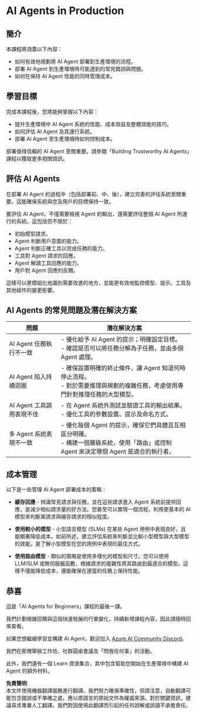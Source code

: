 # AI Agents in Production

## 簡介

本課程將涵蓋以下內容：

- 如何有效地規劃將 AI Agent 部署到生產環境的流程。
- 部署 AI Agent 到生產環境時可能遇到的常見錯誤與問題。
- 如何在保持 AI Agent 性能的同時管理成本。

## 學習目標

完成本課程後，您將能夠掌握以下內容：

- 提升生產環境中 AI Agent 系統的性能、成本效益及整體效能的技巧。
- 如何評估 AI Agent 及其運行系統。
- 部署 AI Agent 至生產環境時如何控制成本。

部署值得信賴的 AI Agent 至關重要。請參閱「Building Trustworthy AI Agents」課程以獲取更多相關資訊。

## 評估 AI Agents

在部署 AI Agent 的過程中（包括部署前、中、後），建立完善的評估系統至關重要。這能確保系統與您及用戶的目標保持一致。

要評估 AI Agent，不僅需要檢視 Agent 的輸出，還需要評估整個 AI Agent 所運行的系統。這包括但不限於：

- 初始模型請求。
- Agent 判斷用戶意圖的能力。
- Agent 判斷正確工具以完成任務的能力。
- 工具對 Agent 請求的回應。
- Agent 解讀工具回應的能力。
- 用戶對 Agent 回應的反饋。

這樣可以更模組化地識別需要改進的地方，並能更有效地監控模型、提示、工具及其他組件的變更影響。

## AI Agents 的常見問題及潛在解決方案

| **問題**                                     | **潛在解決方案**                                                                                                                                                                                                          |
| -------------------------------------------- | ------------------------------------------------------------------------------------------------------------------------------------------------------------------------------------------------------------------------- |
| AI Agent 任務執行不一致                     | - 優化給予 AI Agent 的提示；明確設定目標。<br>- 確認是否可以將任務分解為子任務，並由多個 Agent 處理。                                                                                 |
| AI Agent 陷入持續迴圈                       | - 確保設置明確的終止條件，讓 Agent 知道何時停止流程。<br>- 對於需要推理與規劃的複雜任務，考慮使用專門針對推理任務的大型模型。                                                            |
| AI Agent 工具調用表現不佳                   | - 在 Agent 系統外測試並驗證工具的輸出結果。<br>- 優化工具的參數設置、提示及命名方式。                                                                                                |
| 多 Agent 系統表現不一致                     | - 優化每個 Agent 的提示，確保它們具體且互相區分明確。<br>- 構建一個層級系統，使用「路由」或控制 Agent 來決定哪個 Agent 是適合的執行者。                                                |

## 成本管理

以下是一些管理 AI Agent 部署成本的策略：

- **緩存回應** - 辨識常見請求與任務，並在這些請求進入 Agent 系統前提供回應，是減少相似請求量的好方法。您甚至可以實現一個流程，利用更基本的 AI 模型來判斷某請求與緩存請求的相似程度。

- **使用較小的模型** - 小型語言模型 (SLMs) 在某些 Agent 用例中表現良好，且能顯著降低成本。如前所述，建立評估系統來判斷並比較小型模型與大型模型的效能，是了解小型模型在您的用例中表現的最佳方式。

- **使用路由模型** - 類似的策略是使用多樣化的模型和尺寸。您可以使用 LLM/SLM 或無伺服器函數，根據請求的複雜性將其路由到最適合的模型。這樣不僅能降低成本，還能確保在適當的任務上保持性能。

## 恭喜

這是「AI Agents for Beginners」課程的最後一課。

我們計劃根據回饋與這個快速發展的行業變化，持續新增課程內容，因此請隨時回來查看。

如果您想繼續學習並構建 AI Agent，歡迎加入 [Azure AI Community Discord](https://discord.gg/kzRShWzttr)。

我們在那裡舉辦工作坊、社群圓桌會議及「問我任何事」的活動。

此外，我們還有一個 Learn 資源集合，其中包含幫助您開始在生產環境中構建 AI Agent 的額外材料。

**免責聲明**:  
本文件使用機器翻譯服務進行翻譯。我們努力確保準確性，但請注意，自動翻譯可能包含錯誤或不準確之處。應以原語言的原始文件為權威來源。對於關鍵資訊，建議尋求專業人工翻譯。我們對因使用此翻譯而引起的任何誤解或誤讀不承擔責任。